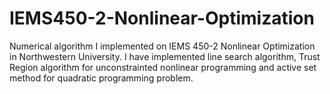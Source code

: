 # IEMS450-2-Nonlinear-Optimization
Numerical algorithm I implemented on IEMS 450-2 Nonlinear Optimization in Northwestern University. I have implemented line search algorithm, Trust Region algorithm for unconstrainted nonlinear programming and active set method for quadratic programming problem.
